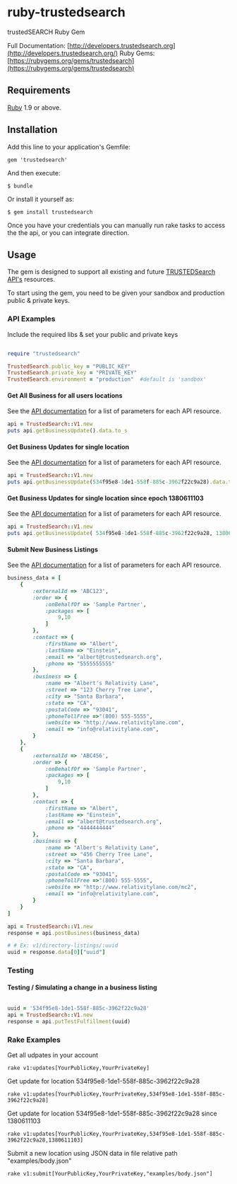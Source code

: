 ruby-trustedsearch
==================
trustedSEARCH Ruby Gem


Full Documentation: [http://developers.trustedsearch.org](http://developers.trustedsearch.org/)
Ruby Gems: [https://rubygems.org/gems/trustedsearch](https://rubygems.org/gems/trustedsearch)

## <a id="requirement"></a>Requirements

[Ruby](http://www.ruby-lang.org/en/downloads/) 1.9 or above.


## <a id="installation"></a>Installation

Add this line to your application's Gemfile:

    gem 'trustedsearch'

And then execute:

    $ bundle

Or install it yourself as:

    $ gem install trustedsearch

Once you have your credentials you can manually run rake tasks to access the the api, or you can integrate direction.

## <a id="usage"></a>Usage

The gem is designed to support all existing and future [TRUSTEDSearch API's](http://developers.trustedsearch.org) resources.

To start using the gem, you need to be given your sandbox and production public & private keys.


### API Examples

Include the required libs & set your public and private keys

```ruby

require "trustedsearch"

TrustedSearch.public_key = "PUBLIC_KEY"
TrustedSearch.private_key = "PRIVATE_KEY"
TrustedSearch.environment = "production"  #default is 'sandbox'

```


#### Get All Business for all users locations
See the [API documentation](http://developers.trustedsearch.org/#/get-business-updates) for a list of parameters for each API resource.

```ruby
api = TrustedSearch::V1.new
puts api.getBusinessUpdate().data.to_s
```

#### Get Business Updates for single location
See the [API documentation](http://developers.trustedsearch.org/#/get-business-updates) for a list of parameters for each API resource.

```ruby
api = TrustedSearch::V1.new
puts api.getBusinessUpdate(534f95e8-1de1-558f-885c-3962f22c9a28).data.to_s
```

#### Get Business Updates for single location since epoch 1380611103
See the [API documentation](http://developers.trustedsearch.org/#/get-business-updates) for a list of parameters for each API resource.

```ruby
api = TrustedSearch::V1.new
puts api.getBusinessUpdate(	534f95e8-1de1-558f-885c-3962f22c9a28, 1380611103).data.to_s
```

#### Submit New Business Listings

See the [API documentation](http://developers.trustedsearch.org/#/submitting-a-business) for a list of parameters for each API resource.

```ruby
business_data = [
	{
		:externalId => 'ABC123',
		:order => {
			:onBehalfOf => 'Sample Partner',
			:packages => [
				9,10
			]
		},
		:contact => {
			:firstName => "Albert",
			:lastName => "Einstein",
			:email => "albert@trustedsearch.org",
			:phone => "5555555555"
		},
		:business => {
			:name => "Albert's Relativity Lane",
			:street => "123 Cherry Tree Lane",
			:city => "Santa Barbara",
			:state => "CA",
			:postalCode => "93041",
			:phoneTollFree =>"(800) 555-5555",
			:website => "http://www.relativitylane.com",
			:email => "info@relativitylane.com",
		}
	},
	{
		:externalId => 'ABC456',
		:order => {
			:onBehalfOf => 'Sample Partner',
			:packages => [
				9,10
			]
		},
		:contact => {
			:firstName => "Albert",
			:lastName => "Einstein",
			:email => "albert@trustedsearch.org",
			:phone => "4444444444"
		},
		:business => {
			:name => "Albert's Relativity Lane",
			:street => "456 Cherry Tree Lane",
			:city => "Santa Barbara",
			:state => "CA",
			:postalCode => "93041",
			:phoneTollFree =>"(800) 555-5555",
			:website => "http://www.relativitylane.com/mc2",
			:email => "info@relativitylane.com",
		}
	}
]

api = TrustedSearch::V1.new
response = api.postBusiness(business_data)

# # Ex: v1/directory-listings/:uuid
uuid = response.data[0]["uuid"]
```

### Testing

#### Testing / Simulating a change in a business listing

```ruby

uuid = '534f95e8-1de1-558f-885c-3962f22c9a28'
api = TrustedSearch::V1.new
response = api.putTestFulfillment(uuid)


```



### Rake Examples

Get all udpates in your account

	rake v1:updates[YourPublicKey,YourPrivateKey]

Get update for location 534f95e8-1de1-558f-885c-3962f22c9a28

	rake v1:updates[YourPublicKey,YourPrivateKey,534f95e8-1de1-558f-885c-3962f22c9a28]

Get update for location 534f95e8-1de1-558f-885c-3962f22c9a28 since 1380611103

	rake v1:updates[YourPublicKey,YourPrivateKey,534f95e8-1de1-558f-885c-3962f22c9a28,1380611103]

Submit a new location using JSON data in file relative path "examples/body.json"

	rake v1:submit[YourPublicKey,YourPrivateKey,"examples/body.json"]